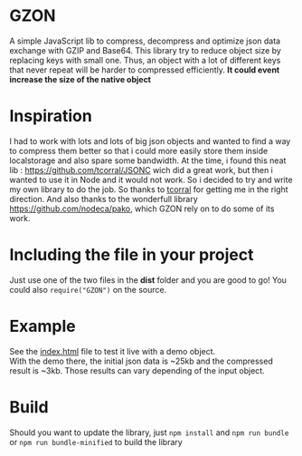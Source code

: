 # GZON
A simple JavaScript lib to compress, decompress and optimize json data exchange with GZIP and Base64. This library try to reduce object size by replacing keys with small one. Thus, an object with a lot of different keys that never repeat will be harder to compressed efficiently. **It could event increase the size of the native object**


# Inspiration
I had to work with lots and lots of big json objects and wanted to find a way to compress them better so that i could more easily store them inside localstorage and also spare some bandwidth. At the time, i found this neat lib : https://github.com/tcorral/JSONC wich did a great work, but then i wanted to use it in Node and it would not work. So i decided to try and write my own library to do the job. So thanks to [tcorral](https://github.com/tcorral) for getting me in the right direction. And also thanks to the wonderfull library https://github.com/nodeca/pako, which GZON rely on to do some of its work.
 
# Including the file in your project
Just use one of the two files in the **dist** folder and you are good to go! You could also `require("GZON")` on the source.

# Example
See the [index.html](https://github.com/JimZeeKing/GZON/blob/master/index.html) file to test it live with a demo object.<br>With the demo there, the initial json data is ~25kb and the compressed result is ~3kb. Those results can vary depending of the input object.

# Build
Should you want to update the library, just `npm install` and `npm run bundle` or `npm run bundle-minified` to build the library
